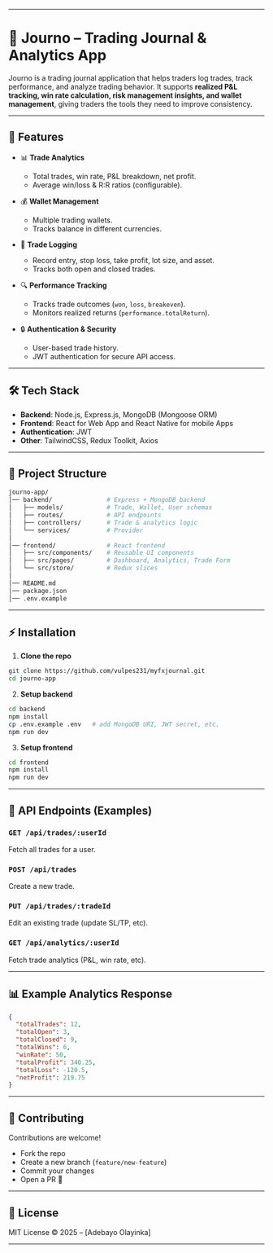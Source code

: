 
---

# 📓 Journo – Trading Journal & Analytics App

Journo is a trading journal application that helps traders log trades, track performance, and analyze trading behavior.
It supports **realized P\&L tracking, win rate calculation, risk management insights, and wallet management**, giving traders the tools they need to improve consistency.

---

## 🚀 Features

* 📊 **Trade Analytics**

  * Total trades, win rate, P\&L breakdown, net profit.
  * Average win/loss & R\:R ratios (configurable).

* 💰 **Wallet Management**

  * Multiple trading wallets.
  * Tracks balance in different currencies.

* 📝 **Trade Logging**

  * Record entry, stop loss, take profit, lot size, and asset.
  * Tracks both open and closed trades.

* 🔍 **Performance Tracking**

  * Tracks trade outcomes (`won`, `loss`, `breakeven`).
  * Monitors realized returns (`performance.totalReturn`).

* 🔒 **Authentication & Security**

  * User-based trade history.
  * JWT authentication for secure API access.

---

## 🛠️ Tech Stack

* **Backend**: Node.js, Express.js, MongoDB (Mongoose ORM)
* **Frontend**: React for Web App and  React Native for mobile Apps
* **Authentication**: JWT
* **Other**: TailwindCSS, Redux Toolkit, Axios

---

## 📂 Project Structure

```bash
journo-app/
│── backend/               # Express + MongoDB backend
│   ├── models/            # Trade, Wallet, User schemas
│   ├── routes/            # API endpoints
│   ├── controllers/       # Trade & analytics logic
│   └── services/          # Provider
│
│── frontend/              # React frontend
│   ├── src/components/    # Reusable UI components
│   ├── src/pages/         # Dashboard, Analytics, Trade Form
│   └── src/store/         # Redux slices
│
│── README.md
│── package.json
│── .env.example
```

---

## ⚡ Installation

1. **Clone the repo**

```bash
git clone https://github.com/vulpes231/myfxjournal.git
cd journo-app
```

2. **Setup backend**

```bash
cd backend
npm install
cp .env.example .env   # add MongoDB URI, JWT secret, etc.
npm run dev
```

3. **Setup frontend**

```bash
cd frontend
npm install
npm run dev
```

---

## 📌 API Endpoints (Examples)

### `GET /api/trades/:userId`

Fetch all trades for a user.

### `POST /api/trades`

Create a new trade.

### `PUT /api/trades/:tradeId`

Edit an existing trade (update SL/TP, etc).

### `GET /api/analytics/:userId`

Fetch trade analytics (P\&L, win rate, etc).

---

## 📊 Example Analytics Response

```json
{
  "totalTrades": 12,
  "totalOpen": 3,
  "totalClosed": 9,
  "totalWins": 6,
  "winRate": 50,
  "totalProfit": 340.25,
  "totalLoss": -120.5,
  "netProfit": 219.75
}
```

---

## 🤝 Contributing

Contributions are welcome!

* Fork the repo
* Create a new branch (`feature/new-feature`)
* Commit your changes
* Open a PR 🚀

---

## 📜 License

MIT License © 2025 – \[Adebayo Olayinka]

---
